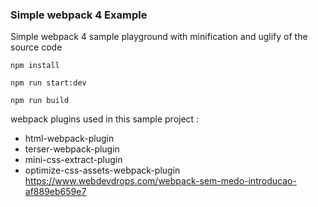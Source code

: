 ### Simple webpack 4 Example

Simple webpack 4 sample playground with minification and uglify of the source code


```
npm install

npm run start:dev

npm run build
```

webpack plugins used in this sample project :

- html-webpack-plugin
- terser-webpack-plugin 
- mini-css-extract-plugin 
- optimize-css-assets-webpack-plugin
https://www.webdevdrops.com/webpack-sem-medo-introducao-af889eb659e7
